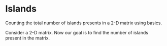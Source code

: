 # Islands
Counting the total number of islands presents in a 2-D matrix using basics.

Consider a 2-D matrix. Now our goal is to find the number of islands present in the matrix.
